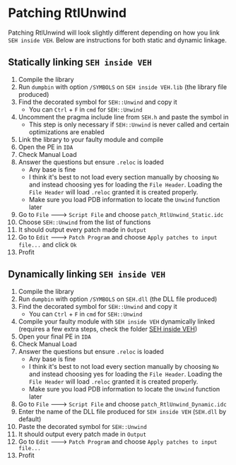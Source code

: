 # Patching RtlUnwind

Patching RtlUnwind will look slightly different depending on how you link `SEH inside VEH`. Below are instructions for both static and dynamic linkage.

## Statically linking `SEH inside VEH`

1. Compile the library
2. Run `dumpbin` with option `/SYMBOLS` on `SEH inside VEH.lib` (the library file produced)
3. Find the decorated symbol for `SEH::Unwind` and copy it
    - You can `Ctrl` + `F` in `cmd` for `SEH::Unwind`
4. Uncomment the pragma include line from `SEH.h` and paste the symbol in
    - This step is only necessary if `SEH::Unwind` is never called and certain optimizations are enabled
5. Link the library to your faulty module and compile
6. Open the PE in `IDA`
7. Check Manual Load
8. Answer the questions but ensure `.reloc` is loaded
    - Any base is fine
    - I think it's best to not load every section manually by choosing `No` and instead choosing yes for loading the `File Header`. Loading the `File Header` will load `.reloc` granted it is created properly.
    - Make sure you load PDB information to locate the `Unwind` function later
9. Go to `File` ---> `Script File` and choose `patch_RtlUnwind_Static.idc`
10. Choose `SEH::Unwind` from the list of functions
11. It should output every patch made in `Output`
12. Go to `Edit` ---> `Patch Program` and choose `Apply patches to input file...` and click `Ok`
13. Profit

## Dynamically linking `SEH inside VEH`

1. Compile the library
2. Run `dumpbin` with option `/SYMBOLS` on `SEH.dll` (the DLL file produced)
3. Find the decorated symbol for `SEH::Unwind` and copy it
    - You can `Ctrl` + `F` in `cmd` for `SEH::Unwind`
4. Compile your faulty module with `SEH inside VEH` dynamically linked (requires a few extra steps, check the folder [SEH inside VEH](/SEH%20inside%20VEH))
5. Open your final PE in `IDA`
6. Check Manual Load
7. Answer the questions but ensure `.reloc` is loaded
    - Any base is fine
    - I think it's best to not load every section manually by choosing `No` and instead choosing yes for loading the `File Header`. Loading the `File Header` will load `.reloc` granted it is created properly.
    - Make sure you load PDB information to locate the `Unwind` function later
8. Go to `File` ---> `Script File` and choose `patch_RtlUnwind_Dynamic.idc`
9. Enter the name of the DLL file produced for `SEH inside VEH` (`SEH.dll` by default)
10. Paste the decorated symbol for `SEH::Unwind`
11. It should output every patch made in `Output`
12. Go to `Edit` ---> `Patch Program` and choose `Apply patches to input file...`
13. Profit
